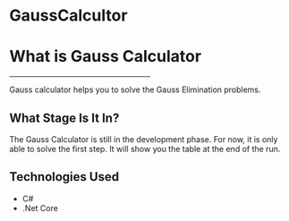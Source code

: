 # GaussCalcultor
<h1>What is Gauss Calculator</h1>
<hr width="50%">
<p size="20px">Gauss calculator helps you to solve the Gauss Elimination problems.</p>
<h2>What Stage Is It In?</h2>
<p>The Gauss Calculator is still in the development phase. For now, it is only able to solve the first step.
It will show you the table at the end of the run.</p>
<h2>Technologies Used</h2>
<ul>
  <li>C#</li>
  <li>.Net  Core</li>
</ul>
